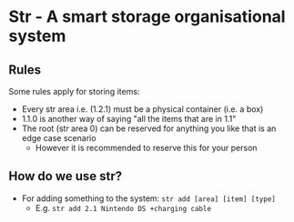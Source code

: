 # Str - A smart storage organisational system

## Rules
Some rules apply for storing items:
- Every str area i.e. (1.2.1) must be a physical container (i.e. a box)
- 1.1.0 is another way of saying "all the items that are in 1.1"
- The root (str area 0) can be reserved for anything you like that is an edge case scenario
  - However it is recommended to reserve this for your person

## How do we use str?
- For adding something to the system: `str add [area] [item] [type]`
  - E.g. `str add 2.1 Nintendo DS +charging cable`
